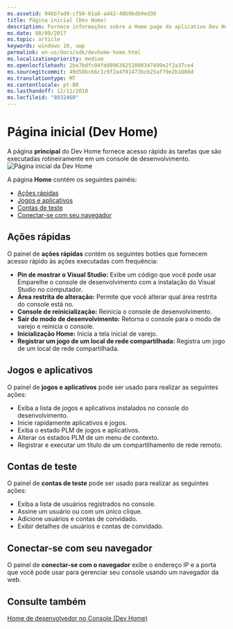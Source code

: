 ```yaml
---
ms.assetid: 94bb7ad9-cf50-61a8-ad42-48b9bdb9ed36
title: Página inicial (Dev Home)
description: Fornece informações sobre a Home page do aplicativo Dev Home para o Xbox One.
ms.date: 08/09/2017
ms.topic: article
keywords: windows 10, uwp
permalink: en-us/docs/xdk/devhome-home.html
ms.localizationpriority: medium
ms.openlocfilehash: 2be7bdfc04fdd09636251000347499e2f2a37ce4
ms.sourcegitcommit: 49d58bc66c1c9f2a4f81473bcb25af79e2b1088d
ms.translationtype: MT
ms.contentlocale: pt-BR
ms.lasthandoff: 12/11/2018
ms.locfileid: "8932460"
---
```

# <a name="home-page-dev-home"></a>Página inicial (Dev Home)
   
  
A página **principal** do Dev Home fornece acesso rápido às tarefas que são executadas rotineiramente em um console de desenvolvimento.   
 ![Página inicial da Dev Home](images/devhome_home.png)   
  
A página **Home** contém os seguintes painéis:   
 
   *  [Ações rápidas](#ID4EEB)  
   *  [Jogos e aplicativos](#ID4EPC)  
   *  [Contas de teste](#ID4EQD)  
   *  [Conectar-se com seu navegador](#ID4EFE)  

 
<a id="ID4EEB"></a>

   

## <a name="quick-actions"></a>Ações rápidas  
   
  
O painel de **ações rápidas** contém os seguintes botões que fornecem acesso rápido às ações executadas com frequência:   
 
   *  **Pin de mostrar o Visual Studio:** Exibe um código que você pode usar Emparelhe o console de desenvolvimento com a instalação do Visual Studio no computador.   
   *  **Área restrita de alteração:** Permite que você alterar qual área restrita do console está no.   
   *  **Console de reinicialização:** Reinicia o console de desenvolvimento.   
   *  **Sair do modo de desenvolvimento:** Retorna o console para o modo de varejo e reinicia o console.   
   *  **Inicialização Home:** Inicia a tela inicial de varejo.   
   *  **Registrar um jogo de um local de rede compartilhada:** Registra um jogo de um local de rede compartilhada.   

  
<a id="ID4EPC"></a>

   

## <a name="games--apps"></a>Jogos e aplicativos   
   
  
O painel de **jogos e aplicativos** pode ser usado para realizar as seguintes ações:   
 
   *  Exiba a lista de jogos e aplicativos instalados no console do desenvolvimento.  
   *  Inicie rapidamente aplicativos e jogos.  
   *  Exiba o estado PLM de jogos e aplicativos.  
   *  Alterar os estados PLM de um menu de contexto.  
   *  Registrar e executar um título de um compartilhamento de rede remoto.

  
<a id="ID4EQD"></a>

   

## <a name="test-accounts"></a>Contas de teste  
   
  
O painel de **contas de teste** pode ser usado para realizar as seguintes ações:   
 
   *  Exiba a lista de usuários registrados no console.  
   *  Assine um usuário ou com um único clique.  
   *  Adicione usuários e contas de convidado.  
   *  Exibir detalhes de usuários e contas de convidado.  

  
<a id="ID4EFE"></a>

   

## <a name="connect-with-your-browser"></a>Conectar-se com seu navegador  
   
  
O painel de **conectar-se com o navegador** exibe o endereço IP e a porta que você pode usar para gerenciar seu console usando um navegador da web.   
  
<a id="ID4EPE"></a>

   

## <a name="see-also"></a>Consulte também  
 [Home de desenvolvedor no Console (Dev Home)](dev-home.md)

  